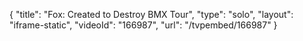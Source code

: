 {
    "title": "Fox: Created to Destroy BMX Tour",
    "type": "solo",
    "layout": "iframe-static",
    "videoId": "166987",
    "url": "\/tvpembed\/166987"
}